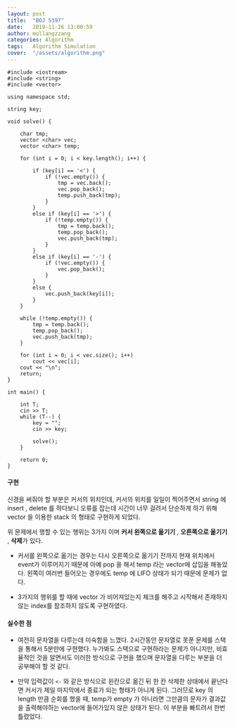 ```yaml
---
layout: post
title:  "BOJ 5397"
date:   2019-11-26 13:00:59
author: mollangzzang
categories: Algorithm
tags:	Algorithm Simulation
cover:  "/assets/algorithm.png"
---
```


```
#include <iostream>
#include <string>
#include <vector>

using namespace std;

string key;

void solve() {

	char tmp;
	vector <char> vec;
	vector <char> temp;

	for (int i = 0; i < key.length(); i++) {

		if (key[i] == '<') {
			if (!vec.empty()) {
				tmp = vec.back();
				vec.pop_back();
				temp.push_back(tmp);
			}
		}
		else if (key[i] == '>') {
			if (!temp.empty()) {
				tmp = temp.back();
				temp.pop_back();
				vec.push_back(tmp);
			}
		}
		else if (key[i] == '-') {
			if (!vec.empty()) {
				vec.pop_back();
			}
		}
		else {
			vec.push_back(key[i]);
		}
	}

	while (!temp.empty()) {
		tmp = temp.back();
		temp.pop_back();
		vec.push_back(tmp);
	}

	for (int i = 0; i < vec.size(); i++) 
		cout << vec[i];
	cout << "\n";
	return;
}

int main() {

	int T;
	cin >> T;
	while (T--) {
		key = "";
		cin >> key;

		solve();
	}

	return 0;
}
```

#### 구현

신경을 써줘야 할 부분은 커서의 위치인데, 커서의 위치를 일일이 찍어주면서 string 에 insert , delete 를 하다보니 오류를 잡는데 시간이 너무 걸려서 단순하게 하기 위해 vector 을 이용한 stack 의 형태로 구현하게 되었다.

위 문제에서 행할 수 있는 행위는 3가지 이며 **커서 왼쪽으로 옮기기** , **오른쪽으로 옮기기** , **삭제**가 있다.

- 커서를 왼쪽으로 옮기는 경우는 다시 오른쪽으로 옮기기 전까지 현재 위치에서 event가 이루어지기 때문에 아예 pop 을 해서 temp 라는 vector에 삽입을 해놓았다. 왼쪽이 여러번 들어오는 경우에도 temp 에 LIFO 상태가 되기 때문에 문제가 없다.

- 3가지의 행위를 할 때에 vector 가 비어져있는지 체크를 해주고 시작해서 존재하지 않는 index를 참조하지 않도록 구현하였다.

#### 실수한 점

- 여전히 문자열을 다루는데 미숙함을 느꼈다. 2시간동안 문자열로 못푼 문제를 스택을 통해서 5분만에 구현했다. 누가봐도 스택으로 구현하라는 문제가 아니지만, 비효율적인 것을 알면서도 이러한 방식으로 구현을 했으며 문자열을 다루는 부분을 더 공부해야 할 것 같다. 

- 만약 입력값이 `<-` 와 같은 방식으로 왼칸으로 옮긴 뒤 한 칸 삭제한 상태에서 끝난다면 커서가 제일 마지막에서 종료가 되는 형태가 아니게 된다. 그러므로 key 의 length 만큼 순회를 했을 때, temp가 empty 가 아니라면 그만큼의 문자가 결과값을 출력해야하는 vector에 들어가있지 않은 상태가 된다. 이 부분을 빠트려서 한번 틀렸었다.